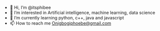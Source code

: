 - 👋 Hi, I’m @itsphibee
- 👀 I’m interested in Artificial intelligence, machine learning, data science
- 🌱 I’m currently learning python, c++, java and javascript
- 📫 How to reach me Onigbogiphoebe@gmail.com

<!---
itsphibee/itsphibee is a ✨ special ✨ repository because its `README.md` (this file) appears on your GitHub profile.
You can click the Preview link to take a look at your changes.
--->
